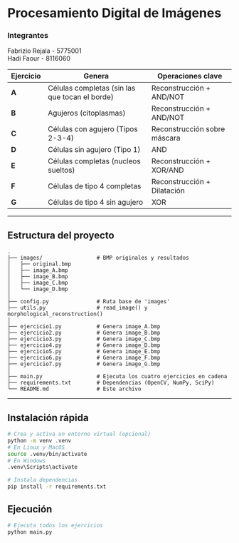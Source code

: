 # Procesamiento Digital de Imágenes

### Integrantes
Fabrizio Rejala - 5775001 \
Hadi Faour - 8116060

| Ejercicio | Genera | Operaciones clave |
|-----------|--------|-------------------|
| **A** | Células completas (sin las que tocan el borde) | Reconstrucción + AND/NOT |
| **B** | Agujeros (citoplasmas) | Reconstrucción + AND/NOT |
| **C** | Células con agujero (Tipos 2-3-4) | Reconstrucción sobre máscara |
| **D** | Células sin agujero (Tipo 1) | AND |
| **E** | Células completas (nucleos sueltos) | Reconstrucción + XOR/AND |
| **F** | Células de tipo 4 completas | Reconstrucción + Dilatación |
| **G** | Células de tipo 4 sin agujero | XOR |
---

## Estructura del proyecto
```text
.
├── images/                 # BMP originales y resultados
│   ├── original.bmp
│   ├── image_A.bmp
│   ├── image_B.bmp
│   ├── image_C.bmp
│   └── image_D.bmp
│
├── config.py               # Ruta base de 'images'
├── utils.py                # read_image() y morphological_reconstruction()
│
├── ejercicio1.py           # Genera image_A.bmp
├── ejercicio2.py           # Genera image_B.bmp
├── ejercicio3.py           # Genera image_C.bmp
├── ejercicio4.py           # Genera image_D.bmp
├── ejercicio5.py           # Genera image_E.bmp
├── ejercicio6.py           # Genera image_F.bmp
├── ejercicio7.py           # Genera image_G.bmp
│
├── main.py                 # Ejecuta los cuatro ejercicios en cadena
├── requirements.txt        # Dependencias (OpenCV, NumPy, SciPy)
└── README.md               # Este archivo
```

---

## Instalación rápida

```bash
# Crea y activa un entorno virtual (opcional)
python -m venv .venv
# En Linux y MacOS
source .venv/bin/activate
# En Windows
.venv\Scripts\activate

# Instala dependencias
pip install -r requirements.txt
```

## Ejecución

```bash
# Ejecuta todos los ejercicios
python main.py
```

